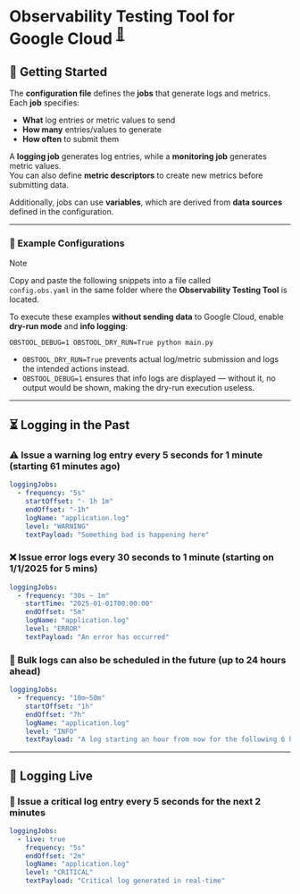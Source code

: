 # Observability Testing Tool for Google Cloud <sup>[📖](README.md)</sup>

## 🚀 Getting Started  

The **configuration file** defines the **jobs** that generate logs and metrics.  
Each **job** specifies:  
- **What** log entries or metric values to send  
- **How many** entries/values to generate  
- **How often** to submit them  

A **logging job** generates log entries, while a **monitoring job** generates metric values.  
You can also define **metric descriptors** to create new metrics before submitting data.  

Additionally, jobs can use **variables**, which are derived from **data sources** defined in the configuration.  

---

### 📄 Example Configurations  

> [!NOTE]
> Copy and paste the following snippets into a file called  
> `config.obs.yaml` in the same folder where the **Observability Testing Tool** is located.  

To execute these examples **without sending data** to Google Cloud, enable **dry-run mode** and **info logging**:

```shell
OBSTOOL_DEBUG=1 OBSTOOL_DRY_RUN=True python main.py
```

- `OBSTOOL_DRY_RUN=True` prevents actual log/metric submission and logs the intended actions instead.  
- `OBSTOOL_DEBUG=1` ensures that info logs are displayed — without it, no output would be shown, making the dry-run execution useless.

---

## ⏳ Logging in the Past  

### ⚠️ Issue a warning log entry every 5 seconds for 1 minute (starting 61 minutes ago)  

```yaml
loggingJobs:
  - frequency: "5s"
    startOffset: "- 1h 1m"
    endOffset: "-1h"
    logName: "application.log"
    level: "WARNING"
    textPayload: "Something bad is happening here"
```

### ❌ Issue error logs every 30 seconds to 1 minute (starting on 1/1/2025 for 5 mins)  

```yaml
loggingJobs:
  - frequency: "30s ~ 1m"
    startTime: "2025-01-01T00:00:00"
    endOffset: "5m"
    logName: "application.log"
    level: "ERROR"
    textPayload: "An error has occurred"
```

### 📅 Bulk logs can also be scheduled in the future (up to 24 hours ahead)  

```yaml
loggingJobs:
  - frequency: "10m~50m"
    startOffset: "1h"
    endOffset: "7h"
    logName: "application.log"
    level: "INFO"
    textPayload: "A log starting an hour from now for the following 6 hours"
```

---

## 🔴 Logging Live  

### 🚨 Issue a critical log entry every 5 seconds for the next 2 minutes  

```yaml
loggingJobs:
  - live: true
    frequency: "5s"
    endOffset: "2m"
    logName: "application.log"
    level: "CRITICAL"
    textPayload: "Critical log generated in real-time"
```

